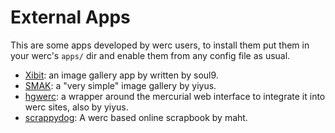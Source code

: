 External Apps
=============

This are some apps developed by werc users, to install them put them in your werc's `apps/` dir and enable them from any config file as usual.

* [Xibit](http://xibit.soul9.org/): an image gallery app by written by soul9.
* [SMAK](http://www.anarchyinthetubes.com/hg/smak/): a "very simple" image gallery by yiyus.
* [hgwerc](http://www.anarchyinthetubes.com/hg/hgwebdir.cgi/hgwerc/): a wrapper around the mercurial web interface to integrate it into werc sites, also by yiyus.
* [scrappydog](http://code.google.com/p/scrappydog/): A werc based online scrapbook by maht.
